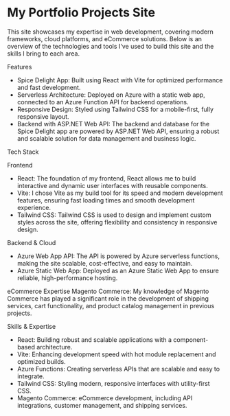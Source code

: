 # My Portfolio Projects Site

This site showcases my expertise in web development, covering modern frameworks, cloud platforms, and eCommerce solutions. Below is an overview of the technologies and tools I've used to build this site and the skills I bring to each area.

Features
* Spice Delight App: Built using React with Vite for optimized performance and fast development.
* Serverless Architecture: Deployed on Azure with a static web app, connected to an Azure Function API for backend operations.
* Responsive Design: Styled using Tailwind CSS for a mobile-first, fully responsive layout.
* Backend with ASP.NET Web API: The backend and database for the Spice Delight app are powered by ASP.NET Web API, ensuring a robust and scalable solution for data management and business logic.

Tech Stack

Frontend
* React: The foundation of my frontend, React allows me to build interactive and dynamic user interfaces with reusable components.
* Vite: I chose Vite as my build tool for its speed and modern development features, ensuring fast loading times and smooth development experience.
* Tailwind CSS: Tailwind CSS is used to design and implement custom styles across the site, offering flexibility and consistency in responsive design.

Backend & Cloud
* Azure Web App API: The API is powered by Azure serverless functions, making the site scalable, cost-effective, and easy to maintain.
* Azure Static Web App: Deployed as an Azure Static Web App to ensure reliable, high-performance hosting.

eCommerce Expertise
Magento Commerce: My knowledge of Magento Commerce has played a significant role in the development of shipping services, cart functionality, and product catalog management in previous projects.

Skills & Expertise
* React: Building robust and scalable applications with a component-based architecture.
* Vite: Enhancing development speed with hot module replacement and optimized builds.
* Azure Functions: Creating serverless APIs that are scalable and easy to integrate.
* Tailwind CSS: Styling modern, responsive interfaces with utility-first CSS.
* Magento Commerce: eCommerce development, including API integrations, customer management, and shipping services.
